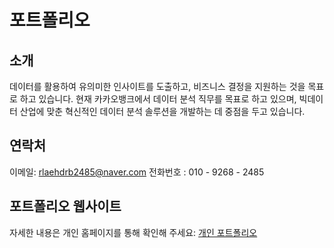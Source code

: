 # 포트폴리오

## 소개

데이터를 활용하여 유의미한 인사이트를 도출하고, 비즈니스 결정을 지원하는 것을 목표로 하고 있습니다. 현재 카카오뱅크에서 데이터 분석 직무를 목표로 하고 있으며, 빅데이터 산업에 맞춘 혁신적인 데이터 분석 솔루션을 개발하는 데 중점을 두고 있습니다.

## 연락처

이메일: [rlaehdrb2485@naver.com](rlaehdrb2485@naver.com)
전화번호 : 010 - 9268 - 2485

## 포트폴리오 웹사이트

자세한 내용은 개인 홈페이지를 통해 확인해 주세요: [개인 포트폴리오](https://appfile-l972rngx34tfwryvyztq8r.streamlit.app/#c8990eb1)
